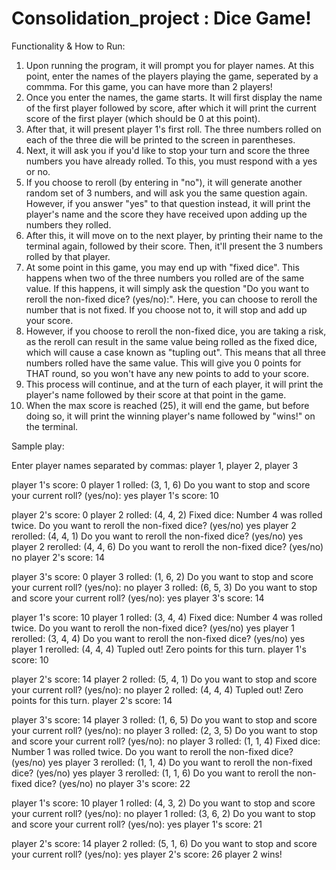 # Consolidation_project : Dice Game! 

Functionality & How to Run: 
1. Upon running the program, it will prompt you for player names. At this point, enter the names of the players playing the game, seperated by a commma. For this game, you can have more than 2 players! 
2. Once you enter the names, the game starts. It will first display the name of the first player followed by score, after which it will print the current score of the first player (which should be 0 at this point).
3. After that, it will present player 1's first roll. The three numbers rolled on each of the three die will be printed to the screen in parentheses. 
4. Next, it will ask you if you'd like to stop your turn and score the three numbers you have already rolled. To this, you must respond with a yes or no. 
5. If you choose to reroll (by entering in "no"), it will generate another random set of 3 numbers, and will ask you the same question again. However, if you answer "yes" to that question instead, it will print the player's name and the score they have received upon adding up the numbers they rolled. 
6. After this, it will move on to the next player, by printing their name to the terminal again, followed by their score. Then, it'll present the 3 numbers rolled by that player. 
7. At some point in this game, you may end up with "fixed dice". This happens when two of the three numbers you rolled are of the same value. If this happens, it will simply ask the question "Do you want to reroll the non-fixed dice? (yes/no):". Here, you can choose to reroll the number that is not fixed. If you choose not to, it will stop and add up your score. 
8. However, if you choose to reroll the non-fixed dice, you are taking a risk, as the reroll can result in the same value being rolled as the fixed dice, which will cause a case known as "tupling out". This means that all three numbers rolled have the same value. This will give you 0 points for THAT round, so you won't have any new points to add to your score. 
9. This process will continue, and at the turn of each player, it will print the player's name followed by their score at that point in the game. 
10. When the max score is reached (25), it will end the game, but before doing so, it will print the winning player's name followed by "wins!" on the terminal. 


Sample play: 

Enter player names separated by commas: player 1, player 2, player 3

player 1's score: 0 player 1 rolled: (3, 1, 6) Do you want to stop and score your current roll? (yes/no): yes 
player 1's score: 10

player 2's score: 0 
player 2 rolled: (4, 4, 2) Fixed dice: Number 4 was rolled twice. Do you want to reroll the non-fixed dice? (yes/no) yes 
player 2 rerolled: (4, 4, 1) Do you want to reroll the non-fixed dice? (yes/no) yes 
player 2 rerolled: (4, 4, 6) Do you want to reroll the non-fixed dice? (yes/no) no 
player 2's score: 14

player 3's score: 0 
player 3 rolled: (1, 6, 2) Do you want to stop and score your current roll? (yes/no): no 
player 3 rolled: (6, 5, 3) Do you want to stop and score your current roll? (yes/no): yes 
player 3's score: 14

player 1's score: 10 
player 1 rolled: (3, 4, 4) Fixed dice: Number 4 was rolled twice. Do you want to reroll the non-fixed dice? (yes/no) yes 
player 1 rerolled: (3, 4, 4) Do you want to reroll the non-fixed dice? (yes/no) yes 
player 1 rerolled: (4, 4, 4) Tupled out! Zero points for this turn. 
player 1's score: 10

player 2's score: 14 
player 2 rolled: (5, 4, 1) Do you want to stop and score your current roll? (yes/no): no 
player 2 rolled: (4, 4, 4) Tupled out! Zero points for this turn. 
player 2's score: 14

player 3's score: 14 
player 3 rolled: (1, 6, 5) Do you want to stop and score your current roll? (yes/no): no 
player 3 rolled: (2, 3, 5) Do you want to stop and score your current roll? (yes/no): no 
player 3 rolled: (1, 1, 4) Fixed dice: Number 1 was rolled twice. Do you want to reroll the non-fixed dice? (yes/no) yes 
player 3 rerolled: (1, 1, 4) Do you want to reroll the non-fixed dice? (yes/no) yes 
player 3 rerolled: (1, 1, 6) Do you want to reroll the non-fixed dice? (yes/no) no 
player 3's score: 22

player 1's score: 10 player 1 rolled: (4, 3, 2) Do you want to stop and score your current roll? (yes/no): no 
player 1 rolled: (3, 6, 2) Do you want to stop and score your current roll? (yes/no): yes 
player 1's score: 21

player 2's score: 14 
player 2 rolled: (5, 1, 6) Do you want to stop and score your current roll? (yes/no): yes 
player 2's score: 26 
player 2 wins!

